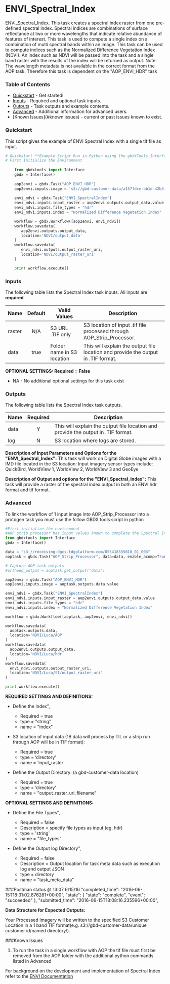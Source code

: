 # ENVI_Spectral_Index

ENVI_Spectral_Index. This task creates a spectral index raster from one pre-defined spectral index. Spectral indices are combinations of surface reflectance at two or more wavelengths that indicate relative abundance of features of interest. This task is used to compute a single index on a combination of multi spectral bands within an image. This task can be used to compute indices such as the Normalized Difference Vegetation Index (NDVI). An index such as NDVI will be passed into the task and a single band raster with the results of the index will be returned as output.
Note:  The wavelength metadata is not available in the correct format from the AOP task. Therefore this task is dependent on the "AOP_ENVI_HDR" task  

### Table of Contents
 * [Quickstart](#quickstart) - Get started!
 * [Inputs](#inputs) - Required and optional task inputs.
 * [Outputs](#outputs) - Task outputs and example contents.
 * [Advanced](#advanced) - Additional information for advanced users.
 * [Known Issues](#known issues) - current or past issues known to exist.

### Quickstart

This script gives the example of ENVI Spectral Index with a single tif file as input. 

```python
# Quickstart **Example Script Run in Python using the gbdxTools InterfaceExample producing a single band vegetation mask from a tif file.
# First Initialize the Environment
	
    from gbdxtools import Interface
    gbdx = Interface()
    
    aop2envi = gbdx.Task("AOP_ENVI_HDR")
    aop2envi.inputs.image = 's3://gbd-customer-data/a157fdce-bb1d-42b3-96a9-66942896a787/denver_aop'
    
	envi_ndvi = gbdx.Task("ENVI_SpectralIndex")
    envi_ndvi.inputs.input_raster = aop2envi.outputs.output_data.value
    envi_ndvi.inputs.file_types = "hdr"
    envi_ndvi.inputs.index = "Normalized Difference Vegetation Index"

    workflow = gbdx.Workflow([aop2envi, envi_ndvi])
    workflow.savedata(
       aop2envi.outputs.output_data,
       location='NDVI/output_data'
    )
    workflow.savedata(
       envi_ndvi.outputs.output_raster_uri,
       location='NDVI/output_raster_uri'
    )

    print workflow.execute()
```
	
### Inputs	

The following table lists the Spectral Index task inputs.
All inputs are **required**

Name                     |       Default         |        Valid Values             |   Description
-------------------------|:---------------------:|---------------------------------|-----------------
raster                   |          N/A          | S3 URL   .TIF only              | S3 location of input .tif file processed through AOP_Strip_Processor.
data                     |         true          | Folder name in S3 location      | This will explain the output file location and provide the output in .TIF format.

**OPTIONAL SETTINGS: Required = False**

* NA - No additional optional settings for this task exist


### Outputs

The following table lists the Spectral Index task outputs.

Name | Required |   Description
-----|:--------:|-----------------
data |     Y    | This will explain the output file location and provide the output in .TIF format.
log  |     N    | S3 location where logs are stored.


**Description of Input Parameters and Options for the "ENVI_Spectral_Index":**
This task will work on Digital Globe images with a IMD file located in the S3 location: 
Input imagery sensor types include: QuickBird, WorldView 1, WorldView 2, WorldView 3 and GeoEye

**Description of Output and options for the "ENVI_Spectral_Index":**
This task will provide a raster of the spectral index output in both an ENVI hdr format and tif format. 

### Advanced
To link the workflow of 1 input image into AOP_Strip_Processor into a protogen task you must use the follow GBDX tools script in python

```python
#First initialize the environment 
#AOP strip processor has input values known to complete the Spectral Index task
from gbdxtools import Interface
gbdx = Interface()

data = "s3://receiving-dgcs-tdgplatform-com/055418555010_01_003"
aoptask = gbdx.Task("AOP_Strip_Processor", data=data, enable_acomp=True, enable_pansharpen=False, enable_dra=False, bands='MS')

# Capture AOP task outputs 
#orthoed_output = aoptask.get_output('data')

aop2envi = gbdx.Task("AOP_ENVI_HDR")
aop2envi.inputs.image = aoptask.outputs.data.value

envi_ndvi = gbdx.Task("ENVI_SpectralIndex")
envi_ndvi.inputs.input_raster = aop2envi.outputs.output_data.value
envi_ndvi.inputs.file_types = "hdr"
envi_ndvi.inputs.index = "Normalized Difference Vegetation Index"

workflow = gbdx.Workflow([aoptask, aop2envi, envi_ndvi])

workflow.savedata(
  aoptask.outputs.data,
  location='NDVI/Luca/AOP'
)
workflow.savedata(
  aop2envi.outputs.output_data,
  location='NDVI/Luca/hdr'
)
workflow.savedata(
  envi_ndvi.outputs.output_raster_uri,
  location='NDVI/Luca/SI/output_raster_uri'
)

print workflow.execute()

```
**REQUIRED SETTINGS AND DEFINITIONS:**

* Define the index",
    * Required = true      
    * type = "string"
    * name =  "index"

* S3 location of input data (1B data will process by TIL or a strip run through AOP will be in TIF format):
    * Required = true
    * type = ‘directory’
    * name = ‘input_raster’

* Define the Output Directory: (a gbd-customer-data location)
    * Required = true
    * type = ‘directory’
    * name = "output_raster_uri_filename"


**OPTIONAL SETTINGS AND DEFINITIONS:**

* Define the File Types",
    * Required = false 
	* Description = specify file types as input (eg. hdr)
    * type = 'string'
    * name =  "file_types"

* Define the Output log Directory",
    * Required = false 
	* Description = Output location for task meta data such as execution log and output JSON
    * type = directory
    * name =  "task_meta_data"

###Postman status @ 13:07 6/15/16
  "completed_time": "2016-06-15T18:31:02.876281+00:00",
  "state": {
    "state": "complete",
    "event": "succeeded"
  },
  "submitted_time": "2016-06-15T18:08:16.235596+00:00",


**Data Structure for Expected Outputs:**

Your Processed Imagery will be written to the specified S3 Customer Location in a 1 band TIF format(e.g.  s3://gbd-customer-data/unique customer id/named directory/).  

###Known Issues
1) To run the task in a single workflow with AOP the tif file must first be removed from the AOP folder with the additional python commands listed in Advanced


For background on the development and implementation of Spectral Index refer to the [ENVI Documentation](https://www.harrisgeospatial.com/docs/spectralindices.html)

